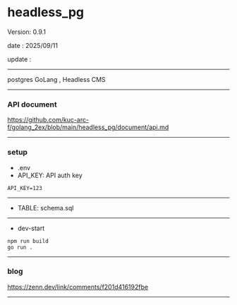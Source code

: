 # headless_pg

 Version: 0.9.1

 date    : 2025/09/11 

 update :

***

postgres GoLang , Headless CMS


***
### API document

https://github.com/kuc-arc-f/golang_2ex/blob/main/headless_pg/document/api.md

***
### setup
* .env
* API_KEY: API auth key

```
API_KEY=123
```
***
* TABLE: schema.sql

***
* dev-start
```
npm run build
go run .
```

***
### blog

https://zenn.dev/link/comments/f201d416192fbe

***